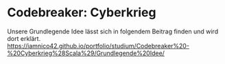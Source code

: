 # Codebreaker: Cyberkrieg
Unsere Grundlegende Idee lässt sich in folgendem Beitrag finden und wird dort erklärt.
https://iamnico42.github.io/portfolio/studium/Codebreaker%20-%20Cyberkrieg%28Scala%29/Grundlegende%20Idee/
